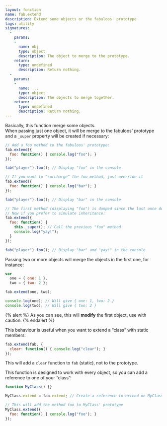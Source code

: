 ```yaml
---
layout: function
name: fab.extend
description: Extend some objects or the fabuloos' prototype
tags: utility
signatures:
  -
    params:
    -
      name: obj
      type: object
      description: The object to merge to the prototype.
    return:
      type: undefined
      description: Return nothing.
  -
    params:
    -
      name: ...
      type: object
      description: The objects to merge together.
    return:
      type: undefined
      description: Return nothing.
---
```


Basically, this function merge some objects.  
When passing just one object, it will be merge to the fabuloos' prototype and a `_super` property will be created if necessary:

```js
// Add a foo method to the fabuloos' prototype:
fab.extend({
  foo: function() { console.log("foo"); }
});

fab("player").foo(); // Display "foo" in the console

// If you want to “surcharge” the foo method, just override it
fab.extend({
  foo: function() { console.log("bar"); }
});

fab("player").foo(); // Display "bar" in the console

// The first method (displaying "foo") is dumped since the last once doesn't call _super
// Now if you prefer to simulate inheritance:
fab.extend({
  foo: function() {
    this._super(); // Call the previous "foo" method
    console.log("yay!");
  }
});

fab("player").foo(); // Display "bar" and "yay!" in the console
```

Passing two or more objects will merge the objects in the first one, for instance:

```js
var
  one = { one: 1 },
  two = { two: 2 };

fab.extend(one, two);

console.log(one); // Will give { one: 1, two: 2 }
console.log(two); // Will give { two: 2 }
```

{% alert %}
As you can see, this will **modify** the first object, use with caution.
{% endalert %}

This behaviour is useful when you want to extend a “class” with static members:

```js
fab.extend(fab, {
  clear: function() { console.log("clear"); }
});
```

This will add a `clear` function to `fab` (static), not to the prototype.

This function is designed to work with every object, so you can add a reference to one of your “class”:

```js
function MyClass() {}

MyClass.extend = fab.extend; // Create a reference to extend on MyClass

// This will add the method foo to MyClass' prototype
MyClass.extend({
  foo: function() { console.log("foo"); }
});
```
